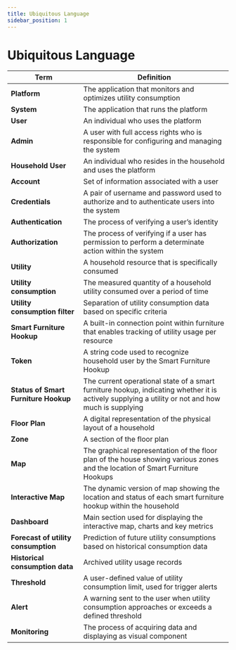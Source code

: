 ```yaml
---
title: Ubiquitous Language
sidebar_position: 1
---
```


# Ubiquitous Language

| **Term**                             | **Definition**                                                                                                                                    |
|--------------------------------------|---------------------------------------------------------------------------------------------------------------------------------------------------|
| **Platform**                         | The application that monitors and optimizes utility consumption                                                                                   |
| **System**                           | The application that runs the platform                                                                                                            |
| **User**                             | An individual who uses the platform                                                                                                               |
| **Admin**                            | A user with full access rights who is responsible for configuring and managing the system                                                         |
| **Household User**                   | An individual who resides in the household and uses the platform                                                                                  |
| **Account**                          | Set of information associated with a user                                                                                                         |
| **Credentials**                      | A pair of username and password used to authorize and to authenticate users into the system                                                       |
| **Authentication**                   | The process of verifying a user’s identity                                                                                                        |
| **Authorization**                    | The process of verifying if a user has permission to perform a determinate action within the system                                               |
| **Utility**                          | A household resource that is specifically consumed                                                                                                |
| **Utility consumption**              | The measured quantity of a household utility consumed over a period of time                                                                       |
| **Utility consumption filter**       | Separation of utility consumption data based on specific criteria                                                                                 |
| **Smart Furniture Hookup**           | A built-in connection point within furniture that enables tracking of utility usage per resource                                                  |
| **Token**                            | A string code used to recognize household user by the Smart Furniture Hookup                                                                      |
| **Status of Smart Furniture Hookup** | The current operational state of a smart furniture hookup, indicating whether it is actively supplying a utility or not and how much is supplying |
| **Floor Plan**                       | A digital representation of the physical layout of a household                                                                                    |
| **Zone**                             | A section of the floor plan                                                                                                                       |
| **Map**                              | The graphical representation of the floor plan of the house showing various zones and the location of Smart Furniture Hookups                     |
| **Interactive Map**                  | The dynamic version of map showing the location and status of each smart furniture hookup within the household                                    |
| **Dashboard**                        | Main section used for displaying the interactive map, charts and key metrics                                                                      |
| **Forecast of utility consumption**  | Prediction of future utility consumptions based on historical consumption data                                                                    |
| **Historical consumption data**      | Archived utility usage records                                                                                                                    |
| **Threshold**                        | A user-defined value of utility consumption limit, used for trigger alerts                                                                        |
| **Alert**                            | A warning sent to the user when utility consumption approaches or exceeds a defined threshold                                                     |
| **Monitoring**                       | The process of acquiring data and displaying as visual component                                                                                  |
